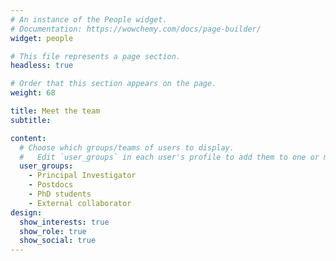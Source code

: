```yaml
---
# An instance of the People widget.
# Documentation: https://wowchemy.com/docs/page-builder/
widget: people

# This file represents a page section.
headless: true

# Order that this section appears on the page.
weight: 68

title: Meet the team
subtitle:

content:
  # Choose which groups/teams of users to display.
  #   Edit `user_groups` in each user's profile to add them to one or more of these groups.
  user_groups:
    - Principal Investigator
    - Postdocs
    - PhD students
    - External collaborator
design:
  show_interests: true
  show_role: true
  show_social: true
---
```


<!-- 

{{< figure src="team_dec2023_heads.jpg" caption="November 2023. Credit: Isa Emmen" align="center">}}

-->
